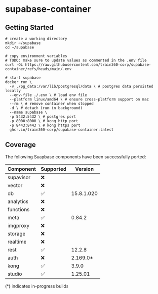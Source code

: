 # supabase-container

## Getting Started

```shell
# create a working directory
mkdir ~/supabase
cd ~/supabase

# copy environment variables
# TODO: make sure to update values as commented in the .env file
curl -OL https://raw.githubusercontent.com/train360-corp/supabase-container/refs/heads/main/.env

# start supabase
docker run \
  -v ./pg_data:/var/lib/postgresql/data \ # postgres data persisted locally
  --env-file ./.env \ # load env file
  --platform linux/amd64 \ # ensure cross-platform support on mac
  --rm \ # remove container when stopped
  -d \ # detach (run in background)
  --name supabase \
  -p 5432:5432 \ # postgres port
  -p 8000:8000 \ # kong http port
  -p 8443:8443 \ # kong https port
  ghcr.io/train360-corp/supabase-container:latest
```

## Coverage

The following Suapbase components have been successfully ported:

| Component | Supported | Version    |
|-----------|-----------|------------|
| supavisor | ❌         |            |
| vector    | ❌         |            |
| db        | ✅         | 15.8.1.020 |
| analytics | ❌         |            |
| functions | ❌         |            |
| meta      | ✅         | 0.84.2     |
| imgproxy  | ❌         |            |
| storage   | ❌         |            |
| realtime  | ❌         |            |
| rest      | ✅         | 12.2.8     |
| auth      | ❌         | 2.169.0*   |
| kong      | ✅         | 3.9.0      |
| studio    | ✅         | 1.25.01    |

(*) indicates in-progress builds